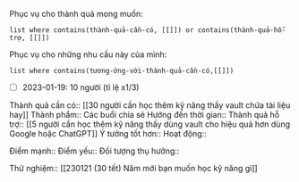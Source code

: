 Phục vụ cho thành quả mong muốn:
```dataview
list where contains(thành-quả-cần-có, [[]]) or contains(thành-quả-hỗ-trợ, [[]])
```
Phục vụ cho những nhu cầu này của mình:
```dataview
list where contains(tương-ứng-với-thành-quả-cần-có,[[]])
```
- [ ] 2023-01-19: 10 người (tỉ lệ x1/3)

Thành quả cần có:: [[30 người cần học thêm kỹ năng thấy vault chứa tài liệu hay]]
Thành phẩm:: Các buổi chia sẻ
Hướng đến thời gian::
Thành quả hỗ trợ:: [[5 người cần học thêm kỹ năng thấy dùng vault cho hiệu quả hơn dùng Google hoặc ChatGPT]]
Ý tưởng tốt hơn::
Hoạt động::

Điểm mạnh::
Điểm yếu::
Đối tượng thụ hưởng::

Thử nghiệm:: [[230121 (30 tết) Năm mới bạn muốn học kỹ năng gì]]
